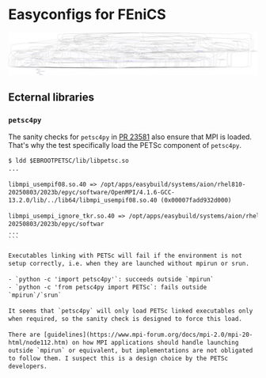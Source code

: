 # Easyconfigs for FEniCS

![Fenics dependencies](resources/fenics-dolfinx-py-0.9.0-foss-2023b.svg)

## Ecternal libraries

### `petsc4py`

The sanity checks for `petsc4py` in [PR 23581](https://github.com/easybuilders/easybuild-easyconfigs/pull/23581) also ensure that MPI is loaded. That's why the test specifically load the PETSc component of `petsc4py`.


```console
$ ldd $EBROOTPETSC/lib/libpetsc.so
...
    libmpi_usempif08.so.40 => /opt/apps/easybuild/systems/aion/rhel810-20250803/2023b/epyc/software/OpenMPI/4.1.6-GCC-13.2.0/lib/../lib64/libmpi_usempif08.so.40 (0x00007fadd932d000)
    libmpi_usempi_ignore_tkr.so.40 => /opt/apps/easybuild/systems/aion/rhel810-20250803/2023b/epyc/softwar
...
```    

Executables linking with PETSc will fail if the environment is not setup correctly, i.e. when they are launched without mpirun or srun.

- `python -c 'import petsc4py'`: succeeds outside `mpirun`
- `⁠python -c 'from petsc4py import PETSc`: fails outside `mpirun`/`srun`

It seems that `petsc4py` will only load PETSc linked executables only when required, so the sanity check is designed to force this load.

There are [guidelines](https://www.mpi-forum.org/docs/mpi-2.0/mpi-20-html/node112.htm) on how MPI applications should handle launching outside `mpirun` or equivalent, but implementations are not obligated to follow them. I suspect this is a design choice by the PETSc developers.

